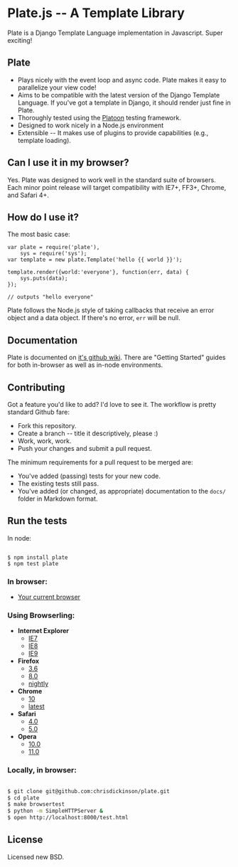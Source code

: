 Plate.js -- A Template Library
=================================

Plate is a Django Template Language implementation in Javascript. Super exciting!

Plate
----------
* Plays nicely with the event loop and async code. Plate makes it easy to parallelize your view code!
* Aims to be compatible with the latest version of the Django Template Language. If you've got a template in Django, it should render just fine in Plate.
* Thoroughly tested using the [Platoon](http://github.com/chrisdickinson/platoon) testing framework.
* Designed to work nicely in a Node.js environment
* Extensible -- It makes use of plugins to provide capabilities (e.g., template loading).

Can I use it in my browser?
---------------------------

Yes. Plate was designed to work well in the standard suite of browsers. Each minor point release will target
compatibility with IE7+, FF3+, Chrome, and Safari 4+.

How do I use it?
----------------

The most basic case:

    var plate = require('plate'),
        sys = require('sys');
    var template = new plate.Template('hello {{ world }}');

    template.render({world:'everyone'}, function(err, data) {
        sys.puts(data);
    });

    // outputs "hello everyone"

Plate follows the Node.js style of taking callbacks that receive an error object and a data object. If there's no
error, `err` will be null.

Documentation
-------------

Plate is documented on [it's github wiki](https://github.com/chrisdickinson/plate/wiki). There are "Getting Started"
guides for both in-browser as well as in-node environments.

Contributing
------------

Got a feature you'd like to add? I'd love to see it. The workflow is pretty standard Github fare:

* Fork this repository.
* Create a branch -- title it descriptively, please :)
* Work, work, work. 
* Push your changes and submit a pull request.

The minimum requirements for a pull request to be merged are:

* You've added (passing) tests for your new code.
* The existing tests still pass.
* You've added (or changed, as appropriate) documentation to the `docs/` folder in Markdown format.

Run the tests
-------------

In node:

````

$ npm install plate
$ npm test plate

````

### In browser:

* [Your current browser](http://chrisdickinson.github.com/plate/test.html)

### Using Browserling:

* **Internet Explorer**
  * [IE7](http://browserling.com/explorer/7.0/http%3A//chrisdickinson.github.com/plate/test.html)
  * [IE8](http://browserling.com/explorer/8.0/http%3A//chrisdickinson.github.com/plate/test.html)
  * [IE9](http://browserling.com/explorer/9.0/http%3A//chrisdickinson.github.com/plate/test.html)
* **Firefox**
  * [3.6](http://browserling.com/firefox/3.6/http%3A//chrisdickinson.github.com/plate/test.html)
  * [8.0](http://browserling.com/firefox/8.0/http%3A//chrisdickinson.github.com/plate/test.html)
  * [nightly](http://browserling.com/firefox/nightly/http%3A//chrisdickinson.github.com/plate/test.html)
* **Chrome**
  * [10](http://browserling.com/chrome/10.0/http%3A//chrisdickinson.github.com/plate/test.html)
  * [latest](http://browserling.com/chrome/canary/http%3A//chrisdickinson.github.com/plate/test.html)
* **Safari**
  * [4.0](http://browserling.com/safari/4.0/http%3A//chrisdickinson.github.com/plate/test.html)
  * [5.0](http://browserling.com/safari/5.1/http%3A//chrisdickinson.github.com/plate/test.html)
* **Opera**
  * [10.0](http://browserling.com/opera/10.0/http%3A//chrisdickinson.github.com/plate/test.html)
  * [11.0](http://browserling.com/opera/11.0/http%3A//chrisdickinson.github.com/plate/test.html)

### Locally, in browser:

````bash

$ git clone git@github.com:chrisdickinson/plate.git
$ cd plate
$ make browsertest
$ python -m SimpleHTTPServer &
$ open http://localhost:8000/test.html

````

License
-----------------
Licensed new BSD.
